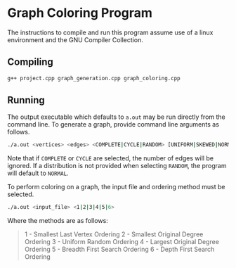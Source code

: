 
# Graph Coloring Program

The instructions to compile and run this program assume use of a linux environment
and the GNU Compiler Collection.

## Compiling

```bash
g++ project.cpp graph_generation.cpp graph_coloring.cpp
```

## Running

The output executable which defaults to `a.out` may be run directly from the
command line. To generate a graph, provide command line arguments as follows.

```bash
./a.out <vertices> <edges> <COMPLETE|CYCLE|RANDOM> [UNIFORM|SKEWED|NORMAL]
```

Note that if `COMPLETE` or `CYCLE` are selected, the number of edges will be
ignored. If a distribution is not provided when selecting `RANDOM`, the program
will default to `NORMAL`.

To perform coloring on a graph, the input file and ordering method must be selected.

```bash
./a.out <input_file> <1|2|3|4|5|6>
```

Where the methods are as follows:
> 1 - Smallest Last Vertex Ordering
> 2 - Smallest Original Degree Ordering
> 3 - Uniform Random Ordering
> 4 - Largest Original Degree Ordering
> 5 - Breadth First Search Ordering
> 6 - Depth First Search Ordering

